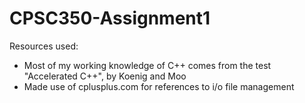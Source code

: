 # CPSC350-Assignment1

Resources used:
- Most of my working knowledge of C++ comes from the test "Accelerated C++", by Koenig and Moo
- Made use of cplusplus.com for references to i/o file management
